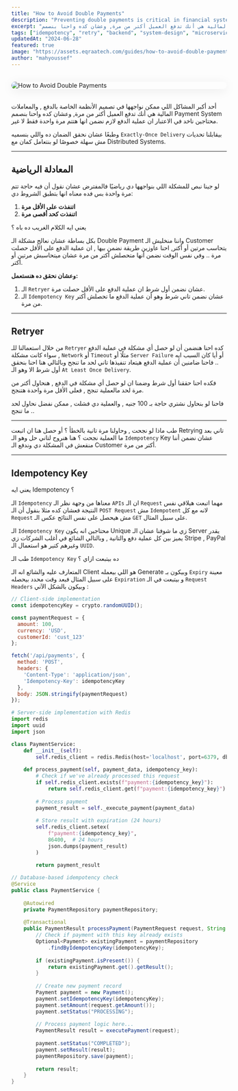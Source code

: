 ```yaml
---
title: "How to Avoid Double Payments"
description: "Preventing double payments is critical in financial systems. This guide covers key techniques like idempotency keys, transaction locks, and proper database handling to ensure safe and accurate payment processing."
excerpt: "أحد أكبر المشاكل اللي ممكن نواجهها في تصميم الأنظمة الخاصة بالدفع , والمعاملات المالية هي أنك تدفع العميل أكتر من مرة, وعشان كده واحنا بنصمم Payment System محتاجين ناخد في الاعتبار ان عملية الدفع لازم نضمن انها هتتم مرة واحدة فقط لا غير."
tags: ["idempotency", "retry", "backend", "system-design", "microservices", "web-development", "distributed-transactions"]
updatedAt: "2024-06-28"
featured: true
image: "https://assets.eqraatech.com/guides/how-to-avoid-double-payments.png"
author: "mahyoussef"
---
```


<img src="https://assets.eqraatech.com/guides/how-to-avoid-double-payments.png" alt="How to Avoid Double Payments" ondragstart="return false;" oncontextmenu="return false;" style="display: block; margin: 2rem auto; border-radius: 1rem; box-shadow: 0 4px 24px 0 rgba(0,0,0,0.08);" />

أحد أكبر المشاكل اللي ممكن نواجهها في تصميم الأنظمة الخاصة بالدفع , والمعاملات المالية هي أنك تدفع العميل أكتر من مرة, وعشان كده واحنا بنصمم Payment System محتاجين ناخد في الاعتبار ان عملية الدفع لازم نضمن انها هتتم مرة واحدة فقط لا غير.

وطبعًا عشان نحقق الضمان ده واللي بنسميه `Exactly-Once Delivery` بيقابلنا تحديات مش سهلة خصوصًا لو بنتعامل كمان مع Distributed Systems.

---

## المعادلة الرياضية

لو جينا نبص للمشكلة اللي بنواجهها دي رياضيًا فالمفترض عشان نقول أن فيه حاجة تتم مرة واحدة بس فده معناه انها بتطبق الشروط دي:

1. **اتنفذت على الأقل مرة**
2. **اتنفذت كحد أقصى مرة**

يعني ايه الكلام الغريب ده باه ؟

بكل بساطة عشان نعالج مشكلة الـ Double Payment واننا منخليش الـ Customer يتحاسب مرتين أو أكتر, احنا عاوزين طريقة نضمن بيها , ان عملية الدفع على الأقل حصلت مرة .. وفي نفس الوقت نضمن أنها متحصلش أكتر من مرة عشان ميتحاسبش مرتين أو أكتر.

**وعشان نحقق ده هنستعمل:**

1. الـ `Retryer` عشان نضمن أول شرط ان عملية الدفع على الأقل حصلت مرة.
2. الـ `Idempotency Key` عشان نضمن تاني شرط وهو أن عملية الدفع ما تحصلش أكتر من مرة.

---

## Retryer

من خلال استعمالنا للـ `Retryer` كده احنا هنضمن أن لو حصل أي مشكلة في عملية الدفع , سواء كانت مشكلة `Network` أو `Timeout` مثلًا أو `Server Failure` أو أيا كان السبب ايه .. فاحنا ضامنين أن عملية الدفع هيتعاد تنفيذها تاني لحد ما تنجح وبالتالي هنا احنا بنحقق أول شرط الا وهو الـ `At Least Once Delivery`.

فكده احنا حققنا أول شرط وضمنا ان لو حصل أي مشكلة في الدفع , هنحاول أكتر من مرة لحد مالعملية تنجح , فعلى الأقل مرة واحدة هتنجح.

فاحنا لو بنحاول نشتري حاجة بـ 100 جنيه , والعملية دي فشلت , ممكن نفضل نحاول لحد ما تنجح ..

---

طب ماذا لو نجحت , وحاولنا مرة تانية بالخطأ ؟ أو حصل هنا ان اتبعت Retrying تاني بعد ما العملية نجحت ؟ هنا هنروح لتاني حل وهو الـ `Idempotency` Key عشان نضمن أننا منقعش في المشكلة دي وندفع الـ Customer أكتر من مرة.

---

## Idempotency Key

يعني ايه Idempotency ؟

الـ `Idempotency` معناها من وجهة نظر الـ `APIs` ان الـ `Request` مهما اتبعت هيلاقي نفس النتيجة فعشان كده مثلا بنقول أن الـ `POST Request` مش `Idempotent` لانه مع كل `Request` مش هيحصل على نفس النتائج عكس الـ `GET` على سبيل المثال.

الـ `Idempotency Key` محتاجين انه يكون Unique زي ما شوفنا عشان الـ Server يقدر يميز بين كل عملية دفع والتانية , وبالتالي الشائع في أغلب الشركات زي Stripe , PayPal وغيرهم كتير هو استعمال الـ `UUID`.

طب الـ `Idempotency Key` ده بيتبعت ازاي ؟

المتعارف عليه والشائع انه الـ Client هو اللي بيعمله Generate وبيكون بـ `Expiry` معينة على سبيل المثال فبعد وقت محدد بيحصله `Expiration` و بيتبعت في الـ `Request Headers` وبيكون بالشكل الآتي :

<!-- JavaScript Client -->
```javascript
// Client-side implementation
const idempotencyKey = crypto.randomUUID();

const paymentRequest = {
  amount: 100,
  currency: 'USD',
  customerId: 'cust_123'
};

fetch('/api/payments', {
  method: 'POST',
  headers: {
    'Content-Type': 'application/json',
    'Idempotency-Key': idempotencyKey
  },
  body: JSON.stringify(paymentRequest)
});
```

<!-- Python Server -->
```python
# Server-side implementation with Redis
import redis
import uuid
import json

class PaymentService:
    def __init__(self):
        self.redis_client = redis.Redis(host='localhost', port=6379, db=0)
    
    def process_payment(self, payment_data, idempotency_key):
        # Check if we've already processed this request
        if self.redis_client.exists(f"payment:{idempotency_key}"):
            return self.redis_client.get(f"payment:{idempotency_key}")
        
        # Process payment
        payment_result = self._execute_payment(payment_data)
        
        # Store result with expiration (24 hours)
        self.redis_client.setex(
            f"payment:{idempotency_key}",
            86400,  # 24 hours
            json.dumps(payment_result)
        )
        
        return payment_result
```

<!-- Java Spring -->
```java
// Database-based idempotency check
@Service
public class PaymentService {
    
    @Autowired
    private PaymentRepository paymentRepository;
    
    @Transactional
    public PaymentResult processPayment(PaymentRequest request, String idempotencyKey) {
        // Check if payment with this key already exists
        Optional<Payment> existingPayment = paymentRepository
            .findByIdempotencyKey(idempotencyKey);
        
        if (existingPayment.isPresent()) {
            return existingPayment.get().getResult();
        }
        
        // Create new payment record
        Payment payment = new Payment();
        payment.setIdempotencyKey(idempotencyKey);
        payment.setAmount(request.getAmount());
        payment.setStatus("PROCESSING");
        
        // Process payment logic here...
        PaymentResult result = executePayment(request);
        
        payment.setStatus("COMPLETED");
        payment.setResult(result);
        paymentRepository.save(payment);
        
        return result;
    }
}
```